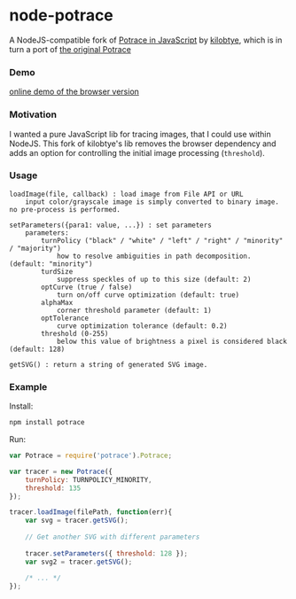 # node-potrace
A NodeJS-compatible fork of [Potrace in JavaScript](https://github.com/kilobtye/potrace) by [kilobtye](https://github.com/kilobtye), which is in turn a port of [the original Potrace](http://potrace.sourceforge.net)

### Demo
[online demo of the browser version](http://kilobtye.github.io/potrace/)

### Motivation
I wanted a pure JavaScript lib for tracing images, that I could use within NodeJS. This fork of kilobtye's lib removes the browser dependency and adds an option for controlling the initial image processing (`threshold`).

### Usage

```
loadImage(file, callback) : load image from File API or URL
    input color/grayscale image is simply converted to binary image. no pre-process is performed.
 
setParameters({para1: value, ...}) : set parameters
    parameters:
        turnPolicy ("black" / "white" / "left" / "right" / "minority" / "majority")
            how to resolve ambiguities in path decomposition. (default: "minority")       
        turdSize
            suppress speckles of up to this size (default: 2)
        optCurve (true / false)
            turn on/off curve optimization (default: true)
        alphaMax
            corner threshold parameter (default: 1)
        optTolerance 
            curve optimization tolerance (default: 0.2)
        threshold (0-255)
            below this value of brightness a pixel is considered black (default: 128)

getSVG() : return a string of generated SVG image.
```

### Example

Install:
```sh
npm install potrace
```

Run:
```js
var Potrace = require('potrace').Potrace;

var tracer = new Potrace({
    turnPolicy: TURNPOLICY_MINORITY,
    threshold: 135
});

tracer.loadImage(filePath, function(err){
    var svg = tracer.getSVG();
    
    // Get another SVG with different parameters
    
    tracer.setParameters({ threshold: 128 });
    var svg2 = tracer.getSVG();
    
    /* ... */
});
```